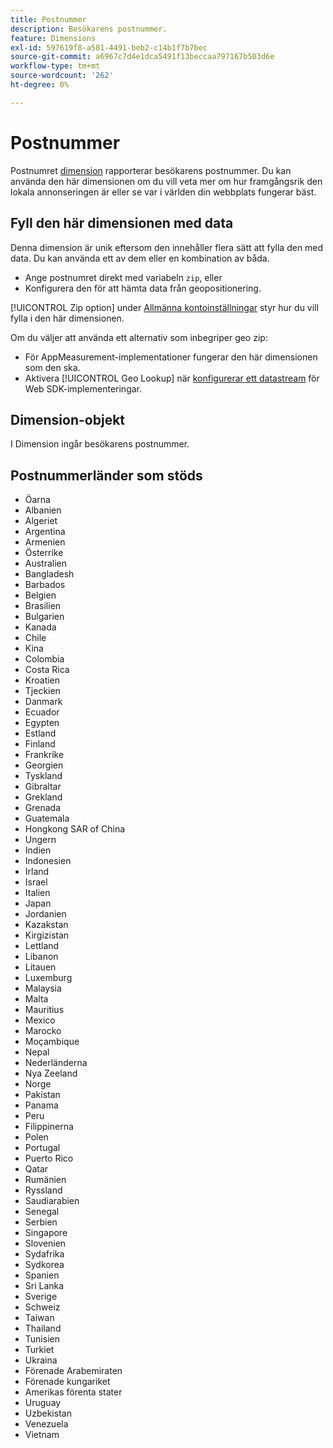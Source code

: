 ```yaml
---
title: Postnummer
description: Besökarens postnummer.
feature: Dimensions
exl-id: 597619f8-a581-4491-beb2-c14b1f7b7bec
source-git-commit: a6967c7d4e1dca5491f13beccaa797167b503d6e
workflow-type: tm+mt
source-wordcount: '262'
ht-degree: 0%

---
```


# Postnummer

Postnumret [dimension](overview.md) rapporterar besökarens postnummer. Du kan använda den här dimensionen om du vill veta mer om hur framgångsrik den lokala annonseringen är eller se var i världen din webbplats fungerar bäst.

## Fyll den här dimensionen med data

Denna dimension är unik eftersom den innehåller flera sätt att fylla den med data. Du kan använda ett av dem eller en kombination av båda.

* Ange postnumret direkt med variabeln `zip`, eller
* Konfigurera den för att hämta data från geopositionering.

[!UICONTROL Zip option] under [Allmänna kontoinställningar](/help/admin/tools/manage-rs/edit-settings/general/general-acct-settings-admin.md) styr hur du vill fylla i den här dimensionen.

Om du väljer att använda ett alternativ som inbegriper geo zip:

* För AppMeasurement-implementationer fungerar den här dimensionen som den ska.
* Aktivera [!UICONTROL Geo Lookup] när [konfigurerar ett datastream](https://experienceleague.adobe.com/docs/experience-platform/datastreams/configure.html?lang=sv-SE) för Web SDK-implementeringar.

## Dimension-objekt

I Dimension ingår besökarens postnummer.

## Postnummerländer som stöds

* Öarna
* Albanien
* Algeriet
* Argentina
* Armenien
* Österrike
* Australien
* Bangladesh
* Barbados
* Belgien
* Brasilien
* Bulgarien
* Kanada
* Chile
* Kina
* Colombia
* Costa Rica
* Kroatien
* Tjeckien
* Danmark
* Ecuador
* Egypten
* Estland
* Finland
* Frankrike
* Georgien
* Tyskland
* Gibraltar
* Grekland
* Grenada
* Guatemala
* Hongkong SAR of China
* Ungern
* Indien
* Indonesien
* Irland
* Israel
* Italien
* Japan
* Jordanien
* Kazakstan
* Kirgizistan
* Lettland
* Libanon
* Litauen
* Luxemburg
* Malaysia
* Malta
* Mauritius
* Mexico
* Marocko
* Moçambique
* Nepal
* Nederländerna
* Nya Zeeland
* Norge
* Pakistan
* Panama
* Peru
* Filippinerna
* Polen
* Portugal
* Puerto Rico
* Qatar
* Rumänien
* Ryssland
* Saudiarabien
* Senegal
* Serbien
* Singapore
* Slovenien
* Sydafrika
* Sydkorea
* Spanien
* Sri Lanka
* Sverige
* Schweiz
* Taiwan
* Thailand
* Tunisien
* Turkiet
* Ukraina
* Förenade Arabemiraten
* Förenade kungariket
* Amerikas förenta stater
* Uruguay
* Uzbekistan
* Venezuela
* Vietnam
